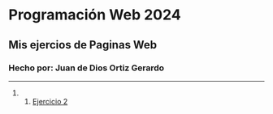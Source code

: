 # Programación Web 2024
## Mis ejercios de Paginas Web
### Hecho por: Juan de Dios Ortiz Gerardo
***

1. 1. [Ejercicio 2](Ejercicio_2/Ejercicio-1.html)

